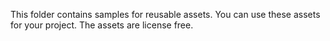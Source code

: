 This folder contains samples for reusable assets. You can use these assets for your project. The assets are license free.
